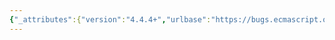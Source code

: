 ```yaml
---
{"_attributes":{"version":"4.4.4+","urlbase":"https://bugs.ecmascript.org/","maintainer":"dherman@mozilla.com"},"bug":{"bug_id":3858,"creation_ts":"2015-02-13 05:49:00 -0800","short_desc":"9.4.3.3: \"Emumerate\"","delta_ts":"2015-02-19 19:11:02 -0800","product":"Draft for 6th Edition","component":"editorial issue","version":"Rev 33: February 12, 2015 Draft","rep_platform":"All","op_sys":"All","bug_status":"RESOLVED","resolution":"FIXED","priority":"Normal","bug_severity":"normal","everconfirmed":true,"reporter":{"uid":"jmdyck","name":"Michael Dyck"},"assigned_to":{"uid":"allen","name":"Allen Wirfs-Brock"},"long_desc":[{"commentid":12514,"comment_count":0,"who":{"uid":"jmdyck","name":"Michael Dyck"},"bug_when":"2015-02-13 05:49:05 -0800","thetext":"In 9.4.3.3, the header says:\n     \"[[Emumerate]] ()\"\n\ns|Em|En|\n\n(Oddly, there's no corresponding change-markup in the changes-since-previous-rev PDF.)"},{"commentid":12522,"comment_count":1,"who":{"uid":"allen","name":"Allen Wirfs-Brock"},"bug_when":"2015-02-13 08:20:28 -0800","thetext":"fixed in rev34 editor's draft"},{"commentid":13099,"comment_count":2,"who":{"uid":"allen","name":"Allen Wirfs-Brock"},"bug_when":"2015-02-19 19:11:02 -0800","thetext":"fixed in rev34"}]}}
---
```

